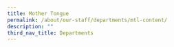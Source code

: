 ```yaml
---
title: Mother Tongue
permalink: /about/our-staff/departments/mtl-content/
description: ""
third_nav_title: Departments
---
```

